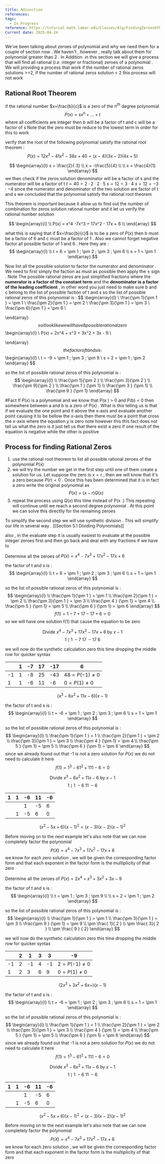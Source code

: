 ```yaml
---
title: Adjunction
references: 
tags:
  - In_Progress
reference: https://tutorial.math.lamar.edu/Classes/Alg/FindingZeroesOfPolynomials.aspx
Current date: 2025-04-24
---
```


We've been talking about  zeroes of polynomial and why we need them for a couple of section now . We haven't , however , really talk about them for polynomial greater than 2 
. In Addition  in this section we will give a process that will find all rational (_i.e._ integer or fractional) zeroes of a polynomial  . We will providing a process that work if the number of rational zeros solutions >=2, if the number of rational zeros solution < 2  this process will not work 


## Rational Root Theorem 
if the rational number $x=\frac{b}{c}$ is a zero of the $n^{th}$ degree polynomial   
$$
 P (x  )  = sx^n + \dots + t 
$$
where all coefficients are integer then b will be a factor of t and c will be a factor of s 
Note that the  zero must be reduce to the lowest term in order for this to work 

verify that the root of the following polynomial satisfy the  rational root theorem : 
$$
P (x )  = 12 x^3 -  41x^2 - 38 x  + 40  = (x  - 4) (3x - 2) (4x + 5 )
$$

$$
\begin{array}{l}
x = \frac{2}{ 3}   \\
x  = -\frac{5}{4}  \\  \\
x = \frac{4}{1}
\end{array}
$$
we then check if the zeros solution denominator will be a factor of s and the numerator will be a factor of t 
$t =  40=2\cdot 2\cdot 2\cdot 5$ 
$s = 12=3\cdot 4$
$s = 12=-3\cdot-4$
since the numerator and denominator of the two solution are factor of t and s we concluded that the polynomial satisfy the  rational root theorem

This theorem is important because it allow us to find out the number of combination for zeros solution rational number and it let us verify the rational number solution 

$$
\begin{array}{l} \\
P(x) = x^4 -7x^3 + 17x^2 - 17x + 6     \\
\end{array}
$$

what this is saying that if $x=\frac{b}{c}$ is to be a zero of $P(x)$ then  b must be a factor of 6 and c must be a factor of 1 . Also we cannot forget negative factor 
all possible factor of 1 and 6  . Here they are  : 
$$
\begin{array}{l} \\
t = 6  =  \pm 1   ;  \pm 2   ; \pm 3 ; \pm 6 \\
s = 1    = \pm 1   
\end{array}
$$

Now list all the possible solution to factor the numerator and denominator  . We need to first simply the faction as must as possible then apply the $\pm$ sign  .  Note The possible rational zeros are just simplified fractions where the **numerator is a factor of the constant term** and the **denominator is a factor of the leading coefficient**   , in other word you just need to make sure b and c belong to the list of possible faction of t and s 
so the list of  possible rational zeros of this polynomial is : 
$$
\begin{array}{l} \\
\frac{\pm 1}{\pm 1 }  = \pm 1    \\
\frac{\pm 2}{\pm 1 }  = \pm 2 \\
\frac{\pm 3}{\pm 1 }  = \pm 3 \\
\frac{\pm 6}{\pm 1 }  = \pm 6 \\

\end{array}
$$
so it look like we will have 8 possible rational zero 
$$
\begin{array}{l} \\
P(x)  =   2x^4 + x^3 + 3x^2 +  3x - 9   \\

\end{array}
$$ 
the factor of t and s is : 
$$
\begin{array}{l} \\
t = -9  =  \pm 1     ; \pm 3 ; \pm 9  \\
s = 2    =  \pm 1  ;  \pm 2   
\end{array}
$$


so the list of  possible rational zeros of this polynomial is : 
$$
\begin{array}{l} \\
\frac{\pm 1}{\pm 2 }   \\
\frac{\pm 3}{\pm 2 }   \\
\frac{\pm 9}{\pm 2 } \\
\frac{\pm 1 }  {\pm 1} \\
\frac{\pm 3 } {\pm 1} \\
\frac{\pm 9 } {\pm 1}
\end{array}
$$

#Fact 
	If $P(x)$ is a polynomial and we know that  P(a ) > 0 and P(b) < 0 then somewhere between a and b is a zero of P(x)  . 
	What is this telling us is that if we evaluate the one point and it above the x-axis and evaluate another point causing it to be bellow the x-axis  then there must be a point that cross the x-axis where the equation y is zero 
note however this this fact does not tell us what the zero is it just tell us that there exist a zero if one result of the equation is negative while the other is positive 
##  Process for finding Rational Zeros 
1. use the rational root theorem to list all possible rational zeroes of the polynomial $P( x)$
2. we will try the number  we get in the first step until one of them create a solution for us.  Let suppose the zero is  $x=r$ , then we will know that it's a zero because $P(r) =0$ . Once this has been determined that it is  in fact a zero write the original polynomial as  $$
P(x) =  (x - r)  Q(x )
$$
3. repeat the process using $Q(x)$ this time instead of P(x .) This repeating will continue until we reach a second degree polynomial . At this point  we can solve this directlly for the remaining  zeroes 

To simplify the second step we will use synthetic division . This will simplify our life in several way . [[Section 5.1  Dividing Polynomials]] 

also , in the evaluate step it is usually easiest to evaluate at the possible integer zeroes first and then go back and deal with any fractions if we have to 

Determine all the zeroes of $P(x) =x^4 -   7x^3+17x^2  - 17x + 6$   


the factor of t and s is : 
$$
\begin{array}{l} \\
t = 6  =  \pm 1     ;   \pm 2  ;  \pm 3    ; \pm 6  \\
s = 1   =  \pm 1   
\end{array}
$$


so the list of  possible rational zeros of this polynomial is : 
$$
\begin{array}{l} \\
\frac{\pm 1}{\pm 1 }   =  \pm 1  \\
\frac{\pm 2}{\pm 1 }     =  \pm 2   \\
\frac{\pm 3}{\pm 1 }   =  \pm 3 \\
\frac{\pm 4 }  {\pm 1}  =  \pm 4  \\
\frac{\pm 5 } {\pm 1}   =  \pm 5 \\
\frac{\pm 6 } {\pm 1}  =  \pm 6 
\end{array}
$$
$$
f(1 )  =  1 -  7  + 17  -  17 +  6 =   0  
$$
so we will have one solution f(1) that cause the equation to be zero 


$$
\text{Divide } x^4 -   7x^3+17x^2  - 17x + 6  \text{ by }  x   -  1     
$$
$$
1 \mid 1 \; -7 \;  17 \; -  17  \;  6      
$$

we will now do the synthetic calculation zero this time dropping the middle row for quicker syntax 

|     | 1   | -7  | 17  | -17 | 6                    |
| --- | --- | --- | --- | --- | -------------------- |
| -1  | 1   | -8  | 25  | -43 | $48  =P(-1)  \neq 0$ |
| 1   | 1   | -6  | 11  | -6  | $0  =P(1)  \neq 0$   |

$$
(  x^3  -  6x^2  + 11x - 6     )(x   - 1 )
$$ 

the factor of t and s is : 
$$
\begin{array}{l} \\
t = -6  =  \pm 1     ;   \pm 2  ;  \pm 3    ; \pm 6  \\
s = 1   =  \pm 1   
\end{array}
$$


so the list of  possible rational zeros of this polynomial is : 
$$
\begin{array}{l} \\
\frac{\pm 1}{\pm 1 }   =  1  \\
\frac{\pm 2}{\pm 1 }     =  \pm 2   \\
\frac{\pm 3}{\pm 1 }   =  \pm 3 \\
\frac{\pm 4 }  {\pm 1}  =  \pm 4  \\
\frac{\pm 5 } {\pm 1}   =  \pm 5 \\
\frac{\pm 6 } {\pm 1}  =  \pm 6 
\end{array}
$$
since we already found out that -1  is not a zero solution for $P(x)$ we do not need to calculate it here  
$$
f(1 )  = 1^3  -  61^2  + 111 - 6    =   0  
$$



$$
\text{Divide } x^3  -  6x^2  + 11x - 6   \text{ by }  x   -  1     
$$
$$
1 \mid 1 \; -6 \;  11 \; -  6        
$$

| 1   | 1   | -6  | 11  | -6  |
| --- | --- | --- | --- | --- |
|     |     | 1   | -5  | 6   |
|     | 1   | -5  | 6   | 0   |

$$
( x^2   - 5x   +  6 )(x   - 1 )^2   =  (x - 3)(x - 2  )(x - 1 )^2 
$$

Before moving on to the next example let's also note that we can now completely factor the polynomial 
$$
P(X)    = x^4 - 7x^3 + 17x^2  - 17x + 6 
$$
we know for each zero solution , we will be given the corresponding factor form and that each exponent in the factor form is the multiplicity of that zero 










Determine all the zeroes of $P(x) =   2x^4 + x^3 + 3x^2 + 3x-9$   

the factor of t and s is : 
$$
\begin{array}{l} \\
t =  \pm 1     ;  \pm 3    ; \pm 9   \\  \\
s = 2  =  \pm 1      ;  \pm 2    
\end{array}
$$


so the list of  possible rational zeros of this polynomial is : 
$$
\begin{array}{l} \\
\frac{\pm 1}{\pm 1 }   =  \pm 1  \\
\frac{\pm 3}{\pm 1 }   =  \pm 3 \\
\frac{\pm 9 } {\pm 1}  =  \pm 9   \\
 \pm \frac{ 1}{ 2 }    \\
\pm \frac{ 3}{ 2 }  \\ 
\pm \frac{ 9 } { 2}  
\end{array}
$$

we will now do the synthetic calculation zero this time dropping the middle row for quicker syntax 

|     | 2   | 1   | 3   | 3   | -9                  |
| --- | --- | --- | --- | --- | ------------------- |
| -1  | 2   | -1  | 4   | -1  | $2  =P(-1)  \neq 0$ |
| 1   | 2   | 3   | 6   | 9   | $0  =P(1)  \neq 0$  |

$$
(  2x^3    + 3x^2  +  6x  +   )(x   - 1 )
$$ 

the factor of t and s is : 
$$
\begin{array}{l} \\
t = -6  =  \pm 1     ;   \pm 2  ;  \pm 3    ; \pm 6  \\
s = 1   =  \pm 1   
\end{array}
$$


so the list of  possible rational zeros of this polynomial is : 
$$
\begin{array}{l} \\
\frac{\pm 1}{\pm 1 }   =  1  \\
\frac{\pm 2}{\pm 1 }     =  \pm 2   \\
\frac{\pm 3}{\pm 1 }   =  \pm 3 \\
\frac{\pm 4 }  {\pm 1}  =  \pm 4  \\
\frac{\pm 5 } {\pm 1}   =  \pm 5 \\
\frac{\pm 6 } {\pm 1}  =  \pm 6 
\end{array}
$$
since we already found out that -1  is not a zero solution for $P(x)$ we do not need to calculate it here  
$$
f(1 )  = 1^3  -  61^2  + 111 - 6    =   0  
$$



$$
\text{Divide } x^3  -  6x^2  + 11x - 6   \text{ by }  x   -  1     
$$
$$
1 \mid 1 \; -6 \;  11 \; -  6        
$$

| 1   | 1   | -6  | 11  | -6  |
| --- | --- | --- | --- | --- |
|     |     | 1   | -5  | 6   |
|     | 1   | -5  | 6   | 0   |

$$
( x^2   - 5x   +  6 )(x   - 1 )^2   =  (x - 3)(x - 2  )(x - 1 )^2 
$$

Before moving on to the next example let's also note that we can now completely factor the polynomial 
$$
P(X)    = x^4 - 7x^3 + 17x^2  - 17x + 6 
$$
we know for each zero solution , we will be given the corresponding factor form and that each exponent in the factor form is the multiplicity of that zero 
